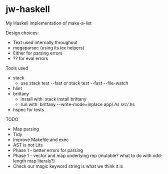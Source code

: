 # jw-haskell

My Haskell implementation of make-a-list

Design choices:

* Text used internally throughout
* megaparsec (using its lex helpers)
* Either for parsing errors
* ?? for eval errors


Tools used

* stack
  + use stack test --fast or stack test --fast --file-watch
* hlint
* brittany
  + install with: stack install brittany
  + run with: brittany --write-mode=inplace app/*.hs src/*.hs
* hspec for tests

TODO

* Map parsing
* Tidy
* Improve Makefile and exec
* AST is not Lits
* Phase 1 - better errors for parsing
* Phase 1 - vector and map underlying rep (mutable? what to do with odd-length map literals?)
* Check our magic keyword string is what we think it is

